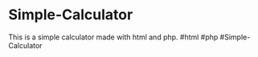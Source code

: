 # Simple-Calculator
This is a simple calculator made with html and php. #html #php #Simple-Calculator 
